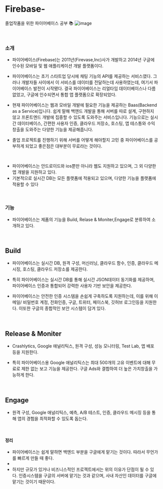 # Firebase-
졸업작품을 위한 파이어베이스 공부 📚
![image](https://user-images.githubusercontent.com/62290451/150085304-2d8e5acc-f3e3-4484-88fb-558103e9e2ce.png)

<br>

### 소개 
- 파이어베이스(Firebase)는 2011년(Firevase,Inc)사가 개발하고 2014년 구글에 인수된 모바일 및 웹 애플리케이션 개발 플랫폼이다.

- 파이어베이스는 초기 스타트업 당시에 채팅 기능의 API를 제공하는 서비스였다. 그러나 개발자들 사이에서 이 서비스를 데이터를 전달하는데 사용하였는데, 여기서 파이어베이스 발전이 시작됐다. 결국 파이어베이스는 리얼타임 데이터베이스나 다름 없었고, 구글에 인수되면서 통합 앱 플랫폼으로 확장되었다.

- 현재 파이어베이스는 웹과 모바일 개발에 필요한 기능을 제공하는 Baas(Backend as a Service)입니다. 쉽게 말해 백엔드 개발을 통해 서버를 따로 설계, 구현하지 않고 프론트엔드 개발에 집중할 수 있도록 도와주는 서비스입니다. 기능으로는 실시간 데이터베이스, 간편한 사용자 인증, 클라우드 저장소, 호스팅, 앱 테스틍와 수익 창출을 도와주는 다양한 기능을 제공해줍니다.

- 졸업 프로젝트를 진행하기 위해 서버를 어떻게 해야할지 고민 중 파이어베이스를 공부하게 되었고 좋은점은 대부분이 무료라는 것이다.

<br>

- 파이어베이스는 안드로이드와 ios뿐만 아니라 웹도 지원하고 있으며, 그 외 다양한 앱 개발을 지원하고 있다. 
- 기본적으로 실시간 DB는 모든 플랫폼에 적용되고 있으며, 다양한 기능을 플랫폼에 적용할 수 있다


<br>

### 기능
- 파이어베이스는 제품의 기능을 Build, Relase & Moniter,Engage로 분류하여 소개하고 있다.

<br>

## Build

- 파이어베이스는 실시간 DB, 원격 구성, 머신러닝, 클라우드 함수, 인증, 클라우드 메시징, 호스팅, 클라우드 저장소를 제공한다.

- 특히 파이어베이스는 실시간 DB를 통해 실시간 JSON데이터 동기화를 제공하며, 파이어베이스 인증과 통합되어 강력한 사용자 기반 보안을 제공한다.

- 파이어베이스는 안전한 인증 시스템을 손쉽게 구축하도록 지원하는데, 이를 위해 이메일/ 비밀번호 계정, 전화인증, 구글, 트위터, 페이스북, 깃허브 로그인등을 지원한다. 이또한 구글의 종합적인 보안 시스템이 담겨 있다. 

<br>

## Release & Moniter 
 - Crashlytics, Google 애널리틱스, 원격 구성, 성능 모니터링, Test Lab, 앱 배포 등을 지원한다.

 - 특히 파이어베이스용 Google 애널리틱스는 최대 500개의 고유 이벤트에 대해 무료로 제한 없는 보고 기능을 제공한다. 구글 Ads와 결합하여 더 높은 가치창출을 가능하게 한다.

<br>

## Engage
 - 원격 구성, Google 애널리틱스, 예측, A/B 테스트, 인증, 클라우드 메시징 등을 통해 앱의 경험을 최적화할 수 있도록 돕는다.

<br> 

#### 정리
 - 파이어베이스는 쉽게 말하면 백엔드 부분을 구글에게 맡기는 것이다. 따라서 무언가를 빠르게 만들 때 좋다.
 - 
 - 하지만 규모가 있거나 비즈니스적인 프로젝트에서는 위의 이유가 단점이 될 수 있다. 인증시스템을 구글의 서버에 맡기는 것과 같으며, 사내 자산인 데이터를 구글에 맡기는 것이기 때문이다.

 
